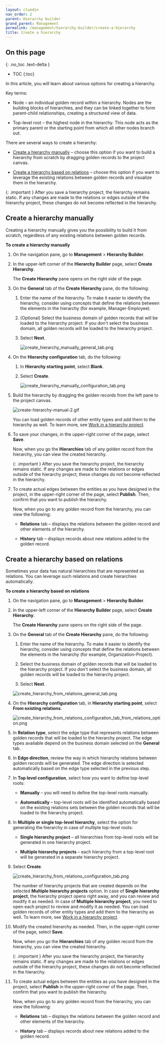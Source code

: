 ```yaml
---
layout: cluedin
nav_order: 2
parent: Hierarchy builder
grand_parent: Management
permalink: /management/hierarchy-builder/create-a-hierarchy
title: Create a hierarchy
---
```

## On this page
{: .no_toc .text-delta }
- TOC
{:toc}

In this article, you will learn about various options for creating a hierarchy.

Key terms:

- Node – an individual golden record within a hierarchy. Nodes are the building blocks of hierarchies, and they can be linked together to form parent-child relationships, creating a structured view of data.

- Top-level root – the highest node in the hierarchy. This node acts as the primary parent or the starting point from which all other nodes branch out.

There are several ways to create a hierarchy:

- [Create a hierarchy manually](#create-a-hierarchy-manually) – choose this option if you want to build a hierarchy from scratch by dragging golden records to the project canvas.

- [Create a hierarchy based on relations](#create-a-hierarchy-based-on-relations) – choose this option if you want to leverage the existing relations between golden records and visualize them in the hierarchy.

{: .important }
After you save a hierarchy project, the hierarchy remains static. If any changes are made to the relations or edges outside of the hierarchy project, these changes do not become reflected in the hierarchy.

## Create a hierarchy manually

Creating a hierarchy manually gives you the possibility to build it from scratch, regardless of any existing relations between golden records.

**To create a hierarchy manually**

1. On the navigation pane, go to **Management** > **Hierarchy Builder**.

1. In the upper-left corner of the **Hierarchy Builder** page, select **Create Hierarchy**.

    The **Create Hierarchy** pane opens on the right side of the page.

1. On the **General** tab of the **Create Hierarchy** pane, do the following:

    1. Enter the name of the hierarchy. To make it easier to identify the hierarchy, consider using concepts that define the relations between the elements in the hierarchy (for example, Manager-Employee).

    1. (Optional) Select the business domain of golden records that will be loaded to the hierarchy project. If you don't select the business domain, all golden records will be loaded to the hierarchy project.

    1. Select **Next**.

        ![create_hierarchy_manually_general_tab.png](../../../assets/images/management/hierarchy-builder/create_hierarchy_manually_general_tab.png)

1. On the **Hierarchy configuration** tab, do the following:

    1. In **Hierarchy starting point**, select **Blank**.

    1. Select **Create**.

       ![create_hierarchy_manually_configuration_tab.png](../../../assets/images/management/hierarchy-builder/create_hierarchy_manually_configuration_tab.png)

1. Build the hierarchy by dragging the golden records from the left pane to the project canvas.

    ![create-hierarchy-manual-2.gif](../../../assets/images/management/hierarchy-builder/create-hierarchy-manual-2.gif)

    You can load golden records of other entity types and add them to the hierarchy as well. To learn more, see [Work in a hierarchy project](/management/hierarchy-builder/work-in-a-hierarchy-project).

1. To save your changes, in the upper-right corner of the page, select **Save**.

    Now, when you go the **Hierarchies** tab of any golden record from the hierarchy, you can view the created hierarchy.

    {: .important }
    After you save the hierarchy project, the hierarchy remains static. If any changes are made to the relations or edges outside of the hierarchy project, these changes do not become reflected in the hierarchy.

1. To create actual edges between the entities as you have designed in the project, in the upper-right corner of the page, select **Publish**. Then, confirm that you want to publish the hierarchy.

    Now, when you go to any golden record from the hierarchy, you can view the following:

    - **Relations** tab – displays the relations between the golden record and other elements of the hierarchy.

    - **History** tab – displays records about new relations added to the golden record.

## Create a hierarchy based on relations

Sometimes your data has natural hierarchies that are represented as relations. You can leverage such relations and create hierarchies automatically.

**To create a hierarchy based on relations**

1. On the navigation pane, go to **Management** > **Hierarchy Builder**.

1. In the upper-left corner of the **Hierarchy Builder** page, select **Create Hierarchy**.

    The **Create Hierarchy** pane opens on the right side of the page.

1. On the **General** tab of the **Create Hierarchy** pane, do the following:

    1. Enter the name of the hierarchy. To make it easier to identify the hierarchy, consider using concepts that define the relations between the elements in the hierarchy (for example, Organization-Project).

    1. Select the business domain of golden records that will be loaded to the hierarchy project. If you don't select the business domain, all golden records will be loaded to the hierarchy project.

    1. Select **Next**.

    ![create_hierarchy_from_relations_general_tab.png](../../../assets/images/management/hierarchy-builder/create_hierarchy_from_relations_general_tab.png)

1. On the **Hierarchy configuration** tab, in **Hierarchy starting point**, select **From existing relations**.

    ![create_hierarchy_from_relations_configuration_tab_from_relations_option.png](../../../assets/images/management/hierarchy-builder/create_hierarchy_from_relations_configuration_tab_from_relations_option.png)

1. In **Relation type**, select the edge type that represents relations between golden records that will be loaded to the hierarchy project. The edge types available depend on the business domain selected on the **General** tab.

1. In **Edge direction**, review the way in which hierarchy relations between golden records will be generated. The edge direction is selected automatically based on the edge type selected in the previous step.

1. In **Top level configuration**, select how you want to define top-level roots:

    - **Manually** – you will need to define the top-level roots manually.

    - **Automatically** – top-level roots will be identified automatically based on the existing relations sets between the golden records that will be loaded to the hierarchy project.

1. In **Multiple or single top-level hierarchy**, select the option for generating the hierarchy in case of multiple top-level roots:

    - **Single hierarchy project** – all hierarchies from top-level roots will be generated in one hierarchy project.

    - **Multiple hierarchy projects** – each hierarchy from a top-level root will be generated in a separate hierarchy project.

1. Select **Create**.

    ![create_hierarchy_from_relations_configuration_tab.png](../../../assets/images/management/hierarchy-builder/create_hierarchy_from_relations_configuration_tab.png)

    The number of hierarchy projects that are created depends on the selected **Multiple hierarchy projects** option. In case of **Single hierarchy project**, the hierarchy project opens right away, and you can review and modify it as needed. In case of **Multiple hierarchy project**, you need to open each project to review and modify it as needed. You can load golden records of other entity types and add them to the hierarchy as well. To learn more, see [Work in a hierarchy project](/management/hierarchy-builder/work-in-a-hierarchy-project).

1. Modify the created hierarchy as needed. Then, in the upper-right corner of the page, select **Save**.

    Now, when you go the **Hierarchies** tab of any golden record from the hierarchy, you can view the created hierarchy.

    {: .important }
    After you save the hierarchy project, the hierarchy remains static. If any changes are made to the relations or edges outside of the hierarchy project, these changes do not become reflected in the hierarchy.

1. To create actual edges between the entities as you have designed in the project, select **Publish** in the upper-right corner of the page. Then, confirm that you want to publish the hierarchy.

    Now, when you go to any golden record from the hierarchy, you can view the following:

    - **Relations** tab – displays the relations between the golden record and other elements of the hierarchy.

    - **History** tab – displays records about new relations added to the golden record.